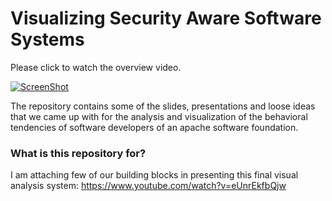 # Visualizing Security Aware Software Systems

Please click to watch the overview video.

[![ScreenShot](https://s13.postimg.cc/lrufty3x3/Screenshot_2017-06-04_17.36.12.jpg)](https://www.youtube.com/watch?v=eUnrEkfbQjw&t=25s)


The repository contains some of the slides, presentations and loose ideas that we came up with for the analysis and visualization of the behavioral tendencies of software developers of an apache software foundation.

### What is this repository for? ###

I am attaching few of our building blocks in presenting this final visual analysis system: 
https://www.youtube.com/watch?v=eUnrEkfbQjw

